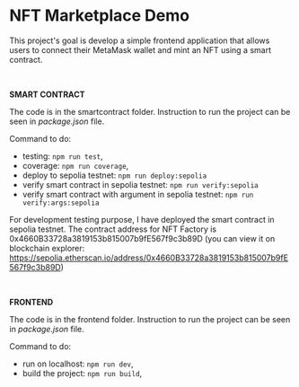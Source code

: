 # NFT Marketplace Demo

This project's goal is develop a simple frontend application that allows users to connect their MetaMask wallet and mint an NFT using a smart contract.

<br />

**SMART CONTRACT**

The code is in the smartcontract folder. Instruction to run the project can be seen in _package.json_ file.

Command to do:

-   testing: `npm run test`,
-   coverage: `npm run coverage`,
-   deploy to sepolia testnet: `npm run deploy:sepolia`
-   verify smart contract in sepolia testnet: `npm run verify:sepolia`
-   verify smart contract with argument in sepolia testnet: `npm run verify:args:sepolia`

For development testing purpose, I have deployed the smart contract in sepolia testnet. The contract address for NFT Factory is 0x4660B33728a3819153b815007b9fE567f9c3b89D (you can view it on blockchain explorer: https://sepolia.etherscan.io/address/0x4660B33728a3819153b815007b9fE567f9c3b89D)

<br />

**FRONTEND**

The code is in the frontend folder. Instruction to run the project can be seen in _package.json_ file.

Command to do:

-   run on localhost: `npm run dev`,
-   build the project: `npm run build`,

